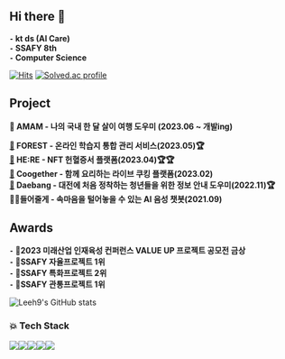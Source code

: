 


## Hi there 👋 
**`-` kt ds (AI Care)**  
**`-` SSAFY 8th**  
**`-` Computer Science**    

[![Hits](https://hits.seeyoufarm.com/api/count/incr/badge.svg?url=https%3A%2F%2Fgithub.com%2FLeeh9%2F&count_bg=%2379C83D&title_bg=%23555555&icon=&icon_color=%23E7E7E7&title=hits&edge_flat=false)](https://hits.seeyoufarm.com)
[![Solved.ac profile](http://mazassumnida.wtf/api/mini/generate_badge?boj=gusrnss)](https://solved.ac/gusrnss)

## Project

**🚖 AMAM - 나의 국내 한 달 살이 여행 도우미 (2023.06 ~ 개발ing)**  

**[📗](https://github.com/EDU-Forest/FOREST) FOREST - 온라인 학습지 통합 관리 서비스(2023.05)🏆**  
**[💖](https://github.com/NFT-Platform-HERE/HERE) HE:RE - NFT 헌혈증서 플랫폼(2023.04)🏆🏆**  
**[🍳](https://github.com/Leeh9/Coogether) Coogether - 함께 요리하는 라이브 쿠킹 플랫폼(2023.02)**   
**[🏡](https://github.com/Leeh9/Daebang) Daebang - 대전에 처음 정착하는 청년들을 위한 정보 안내 도우미(2022.11)🏆**  
🧑🏻‍ **들어줄게 - 속마음을 털어놓을 수 있는 AI 음성 챗봇(2021.09)**  

## Awards
**`-` 🥇2023 미래산업 인재육성 컨퍼런스 VALUE UP 프로젝트 공모전 금상**    
**`-` 🥇SSAFY 자율프로젝트 1위**    
**`-` 🥈SSAFY 특화프로젝트 2위**    
**`-` 🥇SSAFY 관통프로젝트 1위** 

![Leeh9's GitHub stats](https://github-readme-stats.vercel.app/api?username=Leeh9&show_icons=true&theme=dracula)

### 💥 Tech Stack 
<img src="https://img.shields.io/badge/java-007396?style=for-the-badge&logo=java&logoColor=white"><img src="https://img.shields.io/badge/springboot-6DB33F?style=for-the-badge&logo=springboot&logoColor=white"><img src="https://img.shields.io/badge/javascript-F7DF1E?style=for-the-badge&logo=javascript&logoColor=black"><img src="https://img.shields.io/badge/mysql-4479A1?style=for-the-badge&logo=mysql&logoColor=white"><img src="https://img.shields.io/badge/Docker-2496ED?style=for-the-badge&logo=docker&logoColor=white">
</div>
